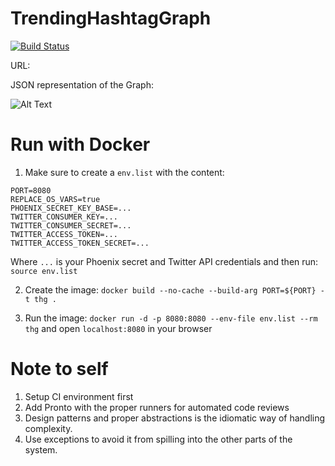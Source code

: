 # TrendingHashtagGraph
[![Build Status](https://travis-ci.org/robinsalehjan/trendinghashtaggraph.svg?branch=master)](https://travis-ci.org/robinsalehjan/trendinghashtaggraph)

URL:

JSON representation of the Graph:

![Alt Text](https://github.com/robinsjdotcom/trendinghashtaggraph/blob/master/imgs/example.gif)

# Run with Docker

1. Make sure to create a `env.list` with the content:
```
PORT=8080
REPLACE_OS_VARS=true
PHOENIX_SECRET_KEY_BASE=...
TWITTER_CONSUMER_KEY=...
TWITTER_CONSUMER_SECRET=...
TWITTER_ACCESS_TOKEN=...
TWITTER_ACCESS_TOKEN_SECRET=...
```

Where `...` is your Phoenix secret and Twitter API credentials and then run: `source env.list`

2. Create the image: `docker build --no-cache --build-arg PORT=${PORT} -t thg .`

3. Run the image: `docker run -d -p 8080:8080 --env-file env.list --rm thg`
   and open `localhost:8080` in your browser

# Note to self

1. Setup CI environment first
2. Add Pronto with the proper runners for automated code reviews
3. Design patterns and proper abstractions is the idiomatic way of handling complexity.
4. Use exceptions to avoid it from spilling into the other parts of the system.
